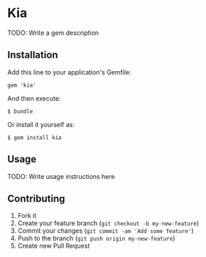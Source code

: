 # Kia

TODO: Write a gem description

## Installation

Add this line to your application's Gemfile:

    gem 'kia'

And then execute:

    $ bundle

Or install it yourself as:

    $ gem install kia

## Usage

TODO: Write usage instructions here

## Contributing

1. Fork it
2. Create your feature branch (`git checkout -b my-new-feature`)
3. Commit your changes (`git commit -am 'Add some feature'`)
4. Push to the branch (`git push origin my-new-feature`)
5. Create new Pull Request
